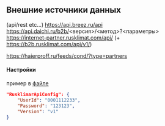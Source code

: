﻿## Внешние источники данных

(api/rest etc...)
https://api.breez.ru/api
https://api.daichi.ru/b2b/<версия>/<метод>?<параметры>
https://internet-partner.rusklimat.com/api/ (+ https://b2b.rusklimat.com/api/v1/)

https://haierproff.ru/feeds/cond/?type=partners

#### Настройки
пример в [файле](outers-credentials-example.json)
```json
"RusklimarApiConfig": {
    "UserId": "0001112233",
    "Password": "123123",
    "Version": "v1"
}
```